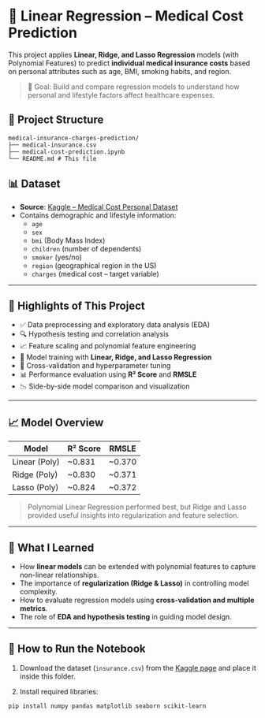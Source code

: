 # 🏥 Linear Regression – Medical Cost Prediction

This project applies **Linear, Ridge, and Lasso Regression** models (with Polynomial Features) to predict **individual medical insurance costs** based on personal attributes such as age, BMI, smoking habits, and region.  

> 🎯 Goal: Build and compare regression models to understand how personal and lifestyle factors affect healthcare expenses.  



## 📂 Project Structure

```
medical-insurance-charges-prediction/
├── medical-insurance.csv
├── medical-cost-prediction.ipynb
└── README.md # This file
```


## 📊 Dataset

- **Source**: [Kaggle – Medical Cost Personal Dataset](https://www.kaggle.com/datasets/mirichoi0218/insurance)
- Contains demographic and lifestyle information:
  - `age`
  - `sex`
  - `bmi` (Body Mass Index)
  - `children` (number of dependents)
  - `smoker` (yes/no)
  - `region` (geographical region in the US)
  - `charges` (medical cost – target variable)

---

## 📌 Highlights of This Project

- ✅ Data preprocessing and exploratory data analysis (EDA)  
- 🔍 Hypothesis testing and correlation analysis  
- 📈 Feature scaling and polynomial feature engineering  
- 🤖 Model training with **Linear, Ridge, and Lasso Regression**  
- 🔁 Cross-validation and hyperparameter tuning  
- 📊 Performance evaluation using **R² Score** and **RMSLE**  
- 📉 Side-by-side model comparison and visualization  

---

## 📈 Model Overview

| Model           | R² Score | RMSLE |
|-----------------|----------|-------|
| Linear (Poly)   | ~0.831   | ~0.370 |
| Ridge (Poly)    | ~0.830   | ~0.371 |
| Lasso (Poly)    | ~0.824   | ~0.372 |

> Polynomial Linear Regression performed best, but Ridge and Lasso provided useful insights into regularization and feature selection.  

---

## 🧠 What I Learned

- How **linear models** can be extended with polynomial features to capture non-linear relationships.  
- The importance of **regularization (Ridge & Lasso)** in controlling model complexity.  
- How to evaluate regression models using **cross-validation and multiple metrics**.  
- The role of **EDA and hypothesis testing** in guiding model design.  

---

## 🚀 How to Run the Notebook

1. Download the dataset (`insurance.csv`) from the [Kaggle page](https://www.kaggle.com/datasets/mirichoi0218/insurance) and place it inside this folder.

2. Install required libraries:

```bash
pip install numpy pandas matplotlib seaborn scikit-learn
